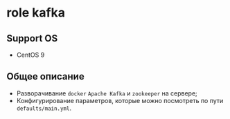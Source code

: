 # role kafka

## Support OS

- CentOS 9

## Общее описание

- Разворачивание `docker` `Apache Kafka` и `zookeeper` на сервере;
- Конфигурирование параметров, которые можно посмотреть по пути `defaults/main.yml`.
